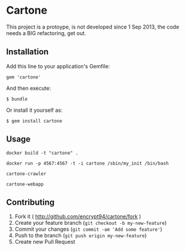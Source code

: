 # Cartone

This project is a protoype, is not developed since 1 Sep 2013, the code needs a BIG refactoring, get out.

## Installation

Add this line to your application's Gemfile:

    gem 'cartone'

And then execute:

    $ bundle

Or install it yourself as:

    $ gem install cartone

## Usage

`docker build -t "cartone" .`

`docker run -p 4567:4567 -t -i cartone /sbin/my_init /bin/bash`

`cartone-crawler`

`cartone-webapp`

## Contributing

1. Fork it ( http://github.com/encrypt94/cartone/fork )
2. Create your feature branch (`git checkout -b my-new-feature`)
3. Commit your changes (`git commit -am 'Add some feature'`)
4. Push to the branch (`git push origin my-new-feature`)
5. Create new Pull Request
